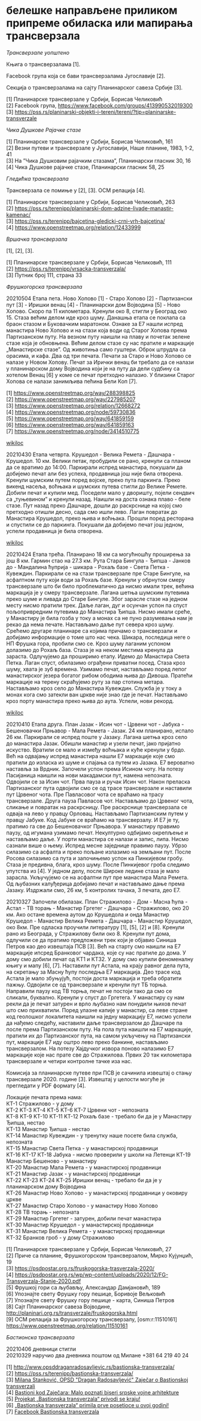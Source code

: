 # белешке направљене приликом припреме обиласка или мапирања трансверзала

*Трансверзале уопштено*

Књига о трансверзалама [1].  

Facebook група која се бави трансверзалама Југославије [2].  

Секција о трансверзалама на сајту Планинарског савеза Србије [3].  

[1] Планинарске трансверзале у Србији, Борисав Челиковић  
[2] Facebook група, https://www.facebook.com/groups/413990532019300  
[3] https://pss.rs/planinarski-objekti-i-tereni/tereni/?tip=planinarske-transverzale  

*Чика Душкове Рајачке стазе*

[1] Планинарске трансверзале у Србији, Борисав Челиковић, 161  
[2] Везни путеви и трансверзале у Југославији, Наше планине, 1983, 1-2, 41  
[3] На ”Чика Душковим рајачким стазама”, Планинарски гласник 30, 16  
[4] Чика Душкове рајачке стазе, Планинарски гласник 58, 25  

*Гледићка трансверзала*

Трансверзала се помиње у [2], [3]. ОСМ релација [4].  

[1] Планинарске трансверзале у Србији, Борисав Челиковић, 263  
[2] https://pss.rs/terenipp/planinarski-dom-adzine-livade-manastir-kamenac/  
[3] https://pss.rs/terenipp/bajcetina-gledicki-crni-vrh-bajcetina/  
[4] https://www.openstreetmap.org/relation/12433999  

*Вршачка трансверзала*

[1], [2], [3].  

[1] Планинарске трансверзале у Србији, Борисав Челиковић, 111  
[2] https://pss.rs/terenipp/vrsacka-transverzala/  
[3] Путник број 111, страна 33  

*Фрушкогорска трансверзала*

20210504 Етапа пета. Ново Хопово [1] - Старо Хопово [2] - Партизански пут [3] - Иришки венац [4] - Планинарски дом Војводина [5] - Ново Хопово. Скоро па 11 километара. Кренули око 8, стигли у Београд око 15. Стаза већим делом иде кроз шуму. Данашња етапа се поклапа са браон стазом и Буковачким маратоном. Ознаке за Е7 нашли испред манастира Ново Хопово и на стази која води од Старог Хопова према Партизанском путу. На везном путу наишли на плаву и почетак зелене стазе која је обновњена. Већим делом стазе су нас пратиле и маркације „Манастирске стазе”. Од животиња само гуштери. Оброк штрудла са орасима, и кафа. Два од три печата. Печати за Старо и Ново Хопово се налазе у Новом Хопову. Печат за Ирички венац би требало да се налази у планинарском дому Војводина који је на путу да дели судбину са хотелом Венац [6] у коме се печат претходно налазио. У близини Старог Хопова се налази занимљива пећина Бели Коп [7].

[1] https://www.openstreetmap.org/way/288398825  
[2] https://www.openstreetmap.org/way/227985207  
[3] https://www.openstreetmap.org/relation/12668272  
[4] https://www.openstreetmap.org/node/59730836  
[5] https://www.openstreetmap.org/way/641859159  
[6] https://www.openstreetmap.org/way/641859163  
[7] https://www.openstreetmap.org/node/3414510775  

[wikiloc](https://www.wikiloc.com/hiking-trails/frushkogorska-transverzala-etapa-5-72216246)  

20210430 Етапа четврта. Крушедол - Велика Ремета - Дашчара - Крушедол. 10 км. Велики петак, пробудили се рано, кренули са планом да се вратимо до 14:00. Паркирали испред манастира, покушали да добијемо печат али без успеха, продавница још није била отворена. Кренули шумским путем поред војске, преко пута паркинга. Преко викенд насеља, воћњака и шумских путева стигли до Велике Ремете. Добили печат и купили мед. Поседели мало у дворишту, појели сендвич са „туњевином” и кренули назад. Наишли на доста ознака плаво - беле стазе. Пут назад преко Дашчаре, дошли до раскрснице на којој смо претходно отишли десно, сада смо ишли лево. Лаган повратак до Манастира Крушедол, преко њива и воћњака. Прошли поред ресторана и спустили се до паркинга. Покушали да добијемо печат још једном, успели продавница је била отворена.  

[wikiloc](https://www.wikiloc.com/hiking-trails/frushkogorska-transverzala-etapa-4-71834497)  

20210424 Етапа трећа. Планирано 18 км са могућношћу проширења за још 8 км. Гармин стао на 27.3 км. Рута Стара Бингула - Ђипша - Јанков до - Мандалина ћуприја - шикара - Рохаљ базе - Света Петка - Кувеждин. Паркирали се на стази трансверзале пре Старе Бингуле, на асфалтном путу који води за Рохаљ базе. Кренули у обрнутом смеру трансверзале што би било проблематично да нисмо имали трек, већина маркација је у смеру трансверзале. Лагана шетња шумским путевима преко шуме и ливада до Старе Бингуле. Због зарасле стазе на једном месту нисмо пратили трек. Даље лаган, дуг и осунчан успон па спуст пољопривредним путевима до Манастира Ђипша. Нисмо имали среће, у Манастиру је била гозба у току а монах са не пуно разумевања нам је рекао да нема печате. Настављамо даље пут севера кроз шуму. Срећемо другаре планинаре са којима причамо о трансверзали и добијамо информације о томе што нас чека. Шикара, последица неге о НП Фрушка гора, пробили смо се. Кроз шуму лаганим успоном долазимо до Рохаљ база. Стаза је на неком местима кренула да зараста. Одлучујемо да проширимо етапу. Идемо до Манастира Света Петка. Лаган спуст, обилазимо ограђени приватни посед. Стаза кроз шуму, хвата је зуб времена. Узимамо печат, настављамо поред лепог манастирског језера богатог рибом ободима њива до Дивоша. Пратећи маркације на терену скраћујемо руту за пар стотина метара. Настављамо кроз село до Манастира Кувеждин. Служба је у току а монах кога смо затекли ван цркве није знао где је печат. Настављамо кроз порту манастира преко њива до аута. Успели, нови рекорд.  

[wikiloc](https://www.wikiloc.com/hiking-trails/frushkogorska-transverzala-etapa-3-71425481)  

20210410 Етапа друга. План Јазак - Исин чот - Црвени чот - Јабука - Бешеновачки Прњавор - Мала Ремета - Јазак. 24 км планирано, испало 26 км. Паркирали се испред поште у Јазаку. Лагана шетња кроз село до манастира Јазак. Обишли манастир и узели печат, јако пријатно искуство. Вратили се мало и између воћњака и куће кренули у брдо. Већ на одвајању испред манастира нашли Е7 маркације које смо пратили до изласка из шуме и спајања са путем из Јазака. Е7 вероватно наставља за Врдник. Започели успон према Исином чоту. На потезу Пасијаница наишли на нови макадамски пут, намена непозната. Одвојили се за Исин чот. Прва пауза и ручак Исин чот. Након преласка Партизанског пута одвојили смо се од трасе трансверзале и наставили пут Црвеног чота. Пре Павласовог чота се враћамо на трасу трансверзале. Друга пауза Павласов чот. Настављамо до Црвеног чота, сликање и повратак на раскрсницу. Пре раскрснице трансверзала се одваја на лево у правцу Орловац. Настављамо Партизанским путем у правцу Јабуке. Код Јабуке се враћамо на трансверзалу. И Е7 је ту, пратимо га све до Бешеновачког Прњавора. У манастиру правимо паузу, од игумана узимамо печат. Некултурно одбијамо окрепљење и настављамо даље. У порти манастира се налази и запис, липа. Нисмо сазнали више о њему. Испред месне заједнице правимо паузу. Убрзо силазимо са асфалта и преко пољане излазимо на земљани пут. После Росова силазимо са пута и започињемо успон ка Пинкијевом гробу. Стаза је предивна, блага, кроз шуму. После Пинкијевог гроба следимо упутства из [4]. У једном делу, после Широке ледине стаза је мало зарасла. Укључујемо се на асфалтни пут пре манастира Мала Ремета. Од љубазних калуђерица добијамо печат и настављамо дање према Јазаку. Издржали смо, 26 км, 5 контролих тачака, 3 печата, део Е7.  

20210327 Започели обилазак. План Стражилово - Дом - Масна ћупа - Астал - ТВ торањ - Манастир Гргетег - Дашчара - Стражилово, око 20 км. Ако остане времена аутом до Крушедола и онда Манастир Крушедол - Манастир Велика Ремета - Дашчара - Манастир Крушедол, око 8км. Пре одласка проучили литературу [1], [5], [2] и [8]. Кренули рано из Београда, у Стражилову били око 8. Кренули пут дома, одлучили се да пратимо предложени трек који је објавио Синиша Петров као део извештаја ПСВ [3]. Већ на старту смо наишли на Е7 маркације ипсред Бранковог чардака, које су нас пратиле до дома. У дому смо добили печат од КТ1 и КТ32. У дому смо купили феноменалну књигу и мапу [6], [7]. Наставили пут Астала, на крају равног дела пута, на скретању за Масну ћупу последња Е7 маркација. Део трасе код Астала је мало збуњујућ, постоји доста маркација и треба обратити пажњу. Одвојили се од трансверзале и кренули пут ТБ торња. Направили паузу код ТВ торња, печат не постоји тако да смо се сликали, буквално. Кренули у спуст до Гргетега. У манастиру су нам рекли да је печат затурен и врло љубазно нам понудили њихов печат што смо прихватили. Поред улазне капије у манастир, са леве стране код геолошког локалитета наишли на једну маркацију Е7, нисмо успели да нађемо следећу, наставили даље трансверзалом до Дашчаре па после према Партизанском путу. На пола пута наишли на Е7 маркације, пратили их до Партизанског пута, на самом укључењу на Партизански пут, маркације Е7 иду оштро лево преко банкине, настављамо трансверзалом. На потезу Хајдучког извора поново налазимо Е7 маркације које нас прате све до Стражилова. Првих 20 так километара трансверзале и четири контролне тачке иза нас.  

Комисија за планинарске путеве при ПСВ је сачинила извештај о стању трансверзале 2020. године [3]. 
Извештај у целости могуће је прегледати у PDF формату [4].  

Локације печата према нама:  
КТ-1 Стражилово - у дому  
KT-2
KT-3
KT-4
KT-5
KT-6
КТ-7 Црвени чот - непозната  
KT-8
KT-9
KT-10
KT-11
KT-12 Рохаљ базе - требало би да је у Манастиру Ђипша, нестао  
КТ-13 Манастир Ђипша - нестао  
КТ-14 Манастир Кувеждин - у тренутку наше посете била служба, непозната  
КТ-15 Манастир Света Петка - у манастирској продавници  
KT-16
KT-17
КТ-18 Јабука - нисмо проверили у школи на Летенци
КТ-19 Манастир Бешеново - у манастиру  
КТ-20 Манастир Мала Ремета - у манастирској продавници  
КТ-21 Манастир Јазак - у манастирској продавници  
KT-22
KT-23
KT-24
KT-25 Иришки венац - требало би да је у планинарском дому Војводина  
KT-26 Манастир Ново Хопово - у манастирској продавници у оковиру цркве  
KT-27 Манастир Старо Хопово - у манастиру Ново Хопово  
КТ-28 ТВ торањ - непозната  
КТ-29 Манастир Гргетег - затурен, добили печат манастира  
КТ-30 Манастир Крушедол - у манастирској продавници  
КТ-31 Манастир Велика Ремета - у манастирској продавници  
КТ-32 Бранков гроб - у дому Стражилово  

[1] Планинарске трансверзале у Србији, Борисав Челиковић, 27  
[2] Приче са планине, Фрушкогорском трансверзалом, Мирко Кујунџић, 19  
[3] https://psdpostar.org.rs/fruskogorska-trasverzala-2020/  
[4] https://psdpostar.org.rs/wp/wp-content/uploads/2020/12/FG-Transverzala-Stanje-2020.pdf  
[5] Фрушкој гори са љубављу, Александар Дамјановић, 189  
[6] Упознајте свету Фрушку гору пешице, Боривоје Вељковић  
[7] Упознајте свету Фрушку гору пешице - карта, Синиша Петров  
[8] Сајт Планинарског савеза Војводине, http://planinari.org.rs/transverzale/fruskogorska.html  
[9] ОСМ релација за Фрушкогорску трансверзалу, [osm:r:11510161] https://www.openstreetmap.org/relation/11510161  

*Бастионска трансверзала*

20210406 дневници стигли  
20210329 наручио два дневника поштом од Милане +381 64 219 40 24  

[1] http://www.opsddraganradosavljevic.rs/bastionska-transverzala/  
[2] https://pss.rs/terenipp/bastionska-transverzala/  
[3] [Milana Stanković, OPSD "Dragan Radosavljević" Zaječar o Bastionskoj transverzali](https://www.youtube.com/watch?v=Xd1Hl_VMT4g)  
[4] [Bastioni kod Zaječara: Malo poznati biseri srpske vojne arhitekture](https://daljine.rs/bastioni-kod-zajecara-malo-poznati-biseri-srpske-vojne-arhitekture/)  
[5] [Projekat „Bastionska transverzala“ privodi se kraju!](https://www.glas-zajecara.com/projekat-bastionska-transverzala-privodi-se-kraju/)  
[6] [„Bastionska transverzala“ primila prve posetioce u ovoj godini!](https://www.glas-zajecara.com/bastionska-transverzala-primila-prve-posetioce-u-ovoj-godini/)  
[7] [Facebook Bastionska transverzala](https://www.facebook.com/bastionskatrasverzala/)  
